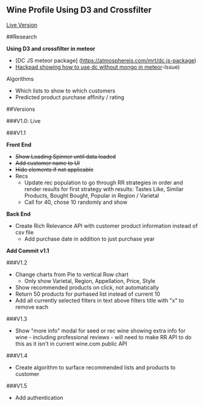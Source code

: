 ## Wine Profile Using D3 and Crossfilter

[Live Version](https://dl.dropboxusercontent.com/u/6406525/customer_panel_wine_profile/profile.html?customer=Karthik%20K)

##Research

**Using D3 and crossfilter in meteor**
* [DC JS meteor package] (https://atmospherejs.com/mrt/dc.js-package)
* [Hackpad showing how to use dc without mongo in meteor](https://meteor.hackpad.com/Visualize-mongoDb-with-dcJs-Meteor-D0rvgO774Oo#:h=iv)-Issue)

Algorithms
* Which lists to show to which customers
* Predicted product purchase affinity / rating

##Versions

###V1.0: Live

###V1.1

**Front End** 

* ~~Show Loading Spinner until data loaded~~
* ~~Add customer name to UI~~
* ~~Hide elements if not applicable~~
* Recs
	* Update rec population to go through RR strategies in order and render results for first strategy with results: Tastes Like, Similar Products, Bought Bought, Popular in Region / Varietal
	* Call for 40, chose 10 randomly and show

**Back End**

* Create Rich Relevance API with customer product information instead of csv file
	* Add purchase date in addition to just purchase year

**Add Commit v1.1**

###V1.2
* Change charts from Pie to vertical Row chart
	* Only show Varietal, Region, Appellation, Price, Style
* Show recommended products on click, not automatically
* Return 50 products for purhased list instead of current 10
* Add all currently selected filters in text above filters title with "x" to remove each

###V1.3
* Show "more info" modal for seed or rec wine showing extra info for wine - including professional reviews - will need to make RR API to do this as it isn't in current wine.com public API


###V1.4
* Create algorithm to surface recommended lists and products to customer

###V1.5
* Add authentication



